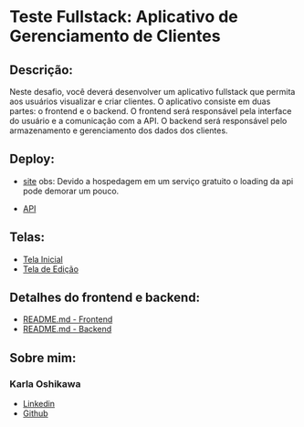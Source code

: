 # Teste Fullstack: Aplicativo de Gerenciamento de Clientes

## Descrição:

Neste desafio, você deverá desenvolver um aplicativo fullstack que permita aos usuários visualizar e criar clientes. O aplicativo consiste em duas partes: o frontend e o backend. O frontend será responsável pela interface do usuário e a comunicação com a API. O backend será responsável pelo armazenamento e gerenciamento dos dados dos clientes.

## Deploy:
- [site](https://uol-frontend.onrender.com/)
obs: Devido a hospedagem em um serviço gratuito o loading da api pode demorar um pouco.

- [API](https://uol-backend.onrender.com/customer)

## Telas:

- [Tela Inicial](https://test-frontend-uolpp.web.app/assets/images/tela-inicial.jpg)
- [Tela de Edição](https://test-frontend-uolpp.web.app/assets/images/tela-edicao.jpg)

## Detalhes do frontend e backend:

- [README.md - Frontend](frontend/README.md)
- [README.md - Backend](backend/README.md)

## Sobre mim:

### Karla Oshikawa

- [Linkedin](https://www.linkedin.com/in/karlaoshikawa/)
- [Github]( https://github.com/karlaoshikawa )